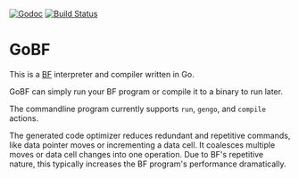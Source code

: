 [![Godoc](https://godoc.org/github.com/linux4life798/gobf/gobflib?status.png)](https://godoc.org/github.com/linux4life798/gobf/gobflib)
[![Build Status](https://travis-ci.org/linux4life798/gobf.svg?branch=master)](https://travis-ci.org/linux4life798/gobf)

# GoBF
This is a [BF][wikipedia-bf] interpreter and compiler written in Go.

GoBF can simply run your BF program or compile it to a binary to run later.

The commandline program currently supports `run`, `gengo`, and `compile`
actions.

The generated code optimizer reduces redundant and repetitive commands,
like data pointer moves or incrementing a data cell.
It coalesces multiple moves or data cell changes into one operation.
Due to BF's repetitive nature, this typically increases the BF program's
performance dramatically.

[wikipedia-bf]: https://en.wikipedia.org/wiki/Brainfuck
